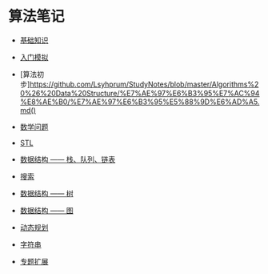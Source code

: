# 算法笔记

* [基础知识](https://github.com/Lsyhprum/StudyNotes/blob/master/%E7%AE%97%E6%B3%95%E7%AC%94%E8%AE%B0/%E5%9F%BA%E7%A1%80%E7%9F%A5%E8%AF%86.md)

* [入门模拟](https://github.com/Lsyhprum/StudyNotes/blob/master/%E7%AE%97%E6%B3%95%E7%AC%94%E8%AE%B0/%E5%85%A5%E9%97%A8%E6%A8%A1%E6%8B%9F.md)

* [算法初步]https://github.com/Lsyhprum/StudyNotes/blob/master/Algorithms%20%26%20Data%20Structure/%E7%AE%97%E6%B3%95%E7%AC%94%E8%AE%B0/%E7%AE%97%E6%B3%95%E5%88%9D%E6%AD%A5.md()

* [数学问题]()

* [STL](https://github.com/Lsyhprum/StudyNotes/blob/master/%E7%AE%97%E6%B3%95%E7%AC%94%E8%AE%B0/STL.md)

* [数据结构 —— 栈、队列、链表]()

* [搜索](https://github.com/Lsyhprum/StudyNotes/blob/master/%E7%AE%97%E6%B3%95%E7%AC%94%E8%AE%B0/%E6%90%9C%E7%B4%A2.md)

* [数据结构 —— 树]()

* [数据结构 —— 图]()

* [动态规划]()

* [字符串]()

* [专题扩展]()

